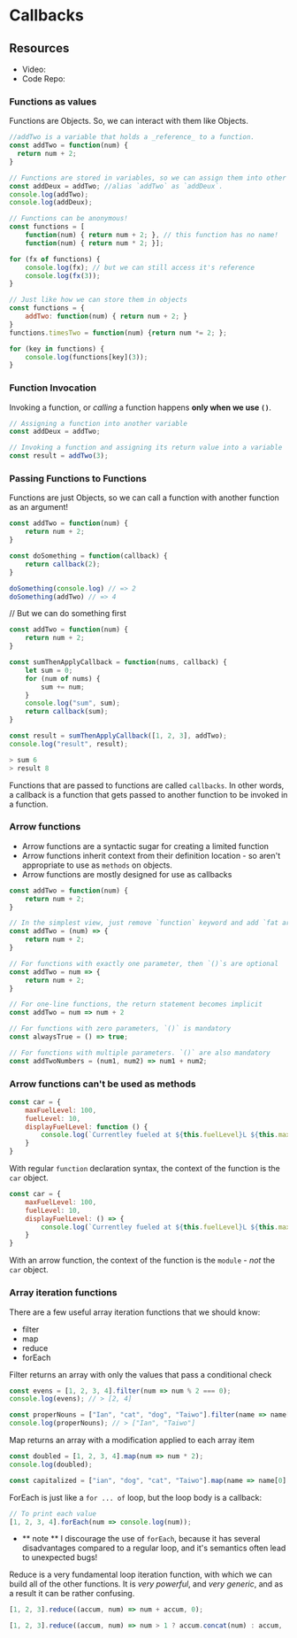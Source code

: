 # Callbacks

## Resources
- Video: 
- Code Repo: 

### Functions as values

Functions are Objects.  So, we can interact with them like Objects.

```js
//addTwo is a variable that holds a _reference_ to a function.
const addTwo = function(num) {
  return num + 2;
}

// Functions are stored in variables, so we can assign them into other variables
const addDeux = addTwo; //alias `addTwo` as `addDeux`.
console.log(addTwo);
console.log(addDeux);

// Functions can be anonymous!
const functions = [
    function(num) { return num + 2; }, // this function has no name!
    function(num) { return num * 2; }];

for (fx of functions) {
    console.log(fx); // but we can still access it's reference
    console.log(fx(3));
}

// Just like how we can store them in objects
const functions = {
    addTwo: function(num) { return num + 2; }
}
functions.timesTwo = function(num) {return num *= 2; };

for (key in functions) {
    console.log(functions[key](3));
}
```

### Function Invocation

Invoking a function, or _calling_ a function happens **only when we use `()`**.

```js
// Assigning a function into another variable
const addDeux = addTwo; 

// Invoking a function and assigning its return value into a variable
const result = addTwo(3);

```


### Passing Functions to Functions

Functions are just Objects, so we can call a function with another function as an argument!

```js
const addTwo = function(num) {
    return num + 2;
}

const doSomething = function(callback) {
    return callback(2);
}

doSomething(console.log) // => 2
doSomething(addTwo) // => 4
```

// But we can do something first
```js
const addTwo = function(num) {
    return num + 2;
}

const sumThenApplyCallback = function(nums, callback) {
    let sum = 0;
    for (num of nums) {
        sum += num;
    }
    console.log("sum", sum);
    return callback(sum);
}

const result = sumThenApplyCallback([1, 2, 3], addTwo); 
console.log("result", result);

> sum 6
> result 8
```

Functions that are passed to functions are called `callbacks`. In other words, a callback is a function that gets passed to another function to be invoked in a function.

### Arrow functions

- Arrow functions are a syntactic sugar for creating a limited function
- Arrow functions inherit context from their definition location - so aren't appropriate to use as `methods` on objects.
- Arrow functions are mostly designed for use as callbacks


```js
const addTwo = function(num) {
    return num + 2;
}

// In the simplest view, just remove `function` keyword and add `fat arrow`
const addTwo = (num) => {
    return num + 2;
}

// For functions with exactly one parameter, then `()`s are optional
const addTwo = num => {
    return num + 2;
}

// For one-line functions, the return statement becomes implicit
const addTwo = num => num + 2

// For functions with zero parameters, `()` is mandatory
const alwaysTrue = () => true;

// For functions with multiple parameters. `()` are also mandatory
const addTwoNumbers = (num1, num2) => num1 + num2;

```

### Arrow functions can't be used as methods

```js
const car = {
    maxFuelLevel: 100,
    fuelLevel: 10,
    displayFuelLevel: function () {
        console.log(`Currentley fueled at ${this.fuelLevel}L ${this.maxFuelLevel / this.fuelLevel}% of max`);
    }
}
```

With regular `function` declaration syntax, the context of the function is the `car` object.

```js
const car = {
    maxFuelLevel: 100,
    fuelLevel: 10,
    displayFuelLevel: () => {
        console.log(`Currentley fueled at ${this.fuelLevel}L ${this.maxFuelLevel / this.fuelLevel}% of max`);
    }
}
```
With an arrow function, the context of the function is the `module` - _not_ the `car` object.


### Array iteration functions

There are a few useful array iteration functions that we should know:
 - filter 
 - map
 - reduce
 - forEach

Filter returns an array with only the values that pass a conditional check
```js
const evens = [1, 2, 3, 4].filter(num => num % 2 === 0);
console.log(evens); // > [2, 4]

const properNouns = ["Ian", "cat", "dog", "Taiwo"].filter(name => name[0].toUpperCase() === name[0]);
console.log(properNouns); // > ["Ian", "Taiwo"]
```

Map returns an array with a modification applied to each array item
```js
const doubled = [1, 2, 3, 4].map(num => num * 2);
console.log(doubled);

const capitalized = ["ian", "dog", "cat", "Taiwo"].map(name => name[0].toUpperCase() + name.slice(1));
```

ForEach is just like a `for ... of` loop, but the loop body is a callback:
```js
// To print each value
[1, 2, 3, 4].forEach(num => console.log(num));
```
 - ** note ** I discourage the use of `forEach`, because it has several disadvantages compared to a regular loop, and it's semantics often lead to unexpected bugs!

Reduce is a very fundamental loop iteration function, with which we can build all of the other functions.  It is _very powerful_, and _very generic_, and as a result it can be rather confusing.
 ```js
[1, 2, 3].reduce((accum, num) => num + accum, 0);

[1, 2, 3].reduce((accum, num) => num > 1 ? accum.concat(num) : accum, [])
 ```
